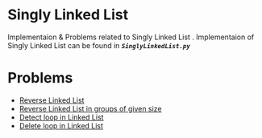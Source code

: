 # Singly Linked List
Implementaion & Problems related to Singly Linked List . 
Implementaion of Singly Linked List can be found in _**``SinglyLinkedList.py``**_
# Problems
- [Reverse Linked List](https://www.geeksforgeeks.org/reverse-a-linked-list/)
- [Reverse Linked List in groups of given size](https://www.geeksforgeeks.org/reverse-a-list-in-groups-of-given-size/)
- [Detect loop in Linked List](https://www.geeksforgeeks.org/detect-loop-in-a-linked-list/)
- [Delete loop in Linked List](https://www.geeksforgeeks.org/detect-and-remove-loop-in-a-linked-list/)
